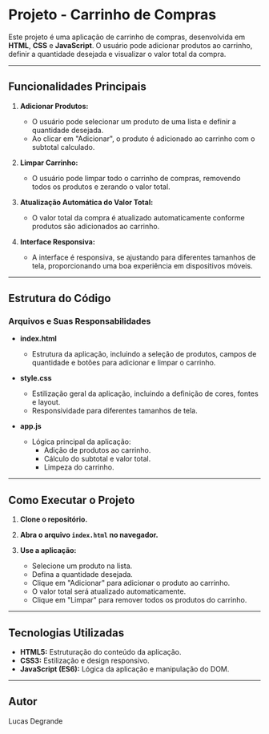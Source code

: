 # Projeto - Carrinho de Compras

Este projeto é uma aplicação de carrinho de compras, desenvolvida em **HTML**, **CSS** e **JavaScript**. O usuário pode adicionar produtos ao carrinho, definir a quantidade desejada e visualizar o valor total da compra.

---

## Funcionalidades Principais

1. **Adicionar Produtos:**
   - O usuário pode selecionar um produto de uma lista e definir a quantidade desejada.
   - Ao clicar em "Adicionar", o produto é adicionado ao carrinho com o subtotal calculado.

2. **Limpar Carrinho:**
   - O usuário pode limpar todo o carrinho de compras, removendo todos os produtos e zerando o valor total.

3. **Atualização Automática do Valor Total:**
   - O valor total da compra é atualizado automaticamente conforme produtos são adicionados ao carrinho.

4. **Interface Responsiva:**
   - A interface é responsiva, se ajustando para diferentes tamanhos de tela, proporcionando uma boa experiência em dispositivos móveis.

---

## Estrutura do Código

### Arquivos e Suas Responsabilidades

- **index.html**
    - Estrutura da aplicação, incluindo a seleção de produtos, campos de quantidade e botões para adicionar e limpar o carrinho.
  
- **style.css**
    - Estilização geral da aplicação, incluindo a definição de cores, fontes e layout.
    - Responsividade para diferentes tamanhos de tela.
  
- **app.js**
    - Lógica principal da aplicação:
        - Adição de produtos ao carrinho.
        - Cálculo do subtotal e valor total.
        - Limpeza do carrinho.

---

## Como Executar o Projeto

1. **Clone o repositório.**
   
2. **Abra o arquivo `index.html` no navegador.**
   
3. **Use a aplicação:**
   - Selecione um produto na lista.
   - Defina a quantidade desejada.
   - Clique em "Adicionar" para adicionar o produto ao carrinho.
   - O valor total será atualizado automaticamente.
   - Clique em "Limpar" para remover todos os produtos do carrinho.

---

## Tecnologias Utilizadas

- **HTML5:** Estruturação do conteúdo da aplicação.
- **CSS3:** Estilização e design responsivo.
- **JavaScript (ES6):** Lógica da aplicação e manipulação do DOM.

---

## Autor

Lucas Degrande
